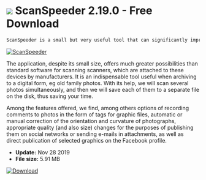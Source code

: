 # ![](https://cdn.softexe.net/static/icon/3/scanspeeder-9431.png) ScanSpeeder 2.19.0 - Free Download

```sh
ScanSpeeder is a small but very useful tool that can significantly improve the process of scanning more photos. It allows you to process several photos at the same time using a scanner and save each one to a separate TIFF and / or JPEG file.
```
[![ScanSpeeder](https://gallery.dpcdn.pl/imgc/Tools/13738/g_-_420x350_1.5_-_x20141222142451_0.jpg)](https://softexe.net/win/multimedia/image-capture/scanspeeder:adcp.html)

The application, despite its small size, offers much greater possibilities than standard software for scanning scanners, which are attached to these devices by manufacturers. It is an indispensable tool useful when archiving to a digital form, eg old family photos. With its help, we will scan several photos simultaneously, and then we will save each of them to a separate file on the disk, thus saving your time.
 
 Among the features offered, we find, among others options of recording comments to photos in the form of tags for graphic files, automatic or manual correction of the orientation and curvature of photographs, appropriate quality (and also size) changes for the purposes of publishing them on social networks or sending e-mails in attachments, as well as direct publication of selected graphics on the Facebook profile.


- **Update:** Nov 28 2019
- **File size:** 5.91 MB

[![Download](https://cdn.softexe.net/static/img/download.png)](https://softexe.net/win/multimedia/image-capture/scanspeeder:adcp.html)

